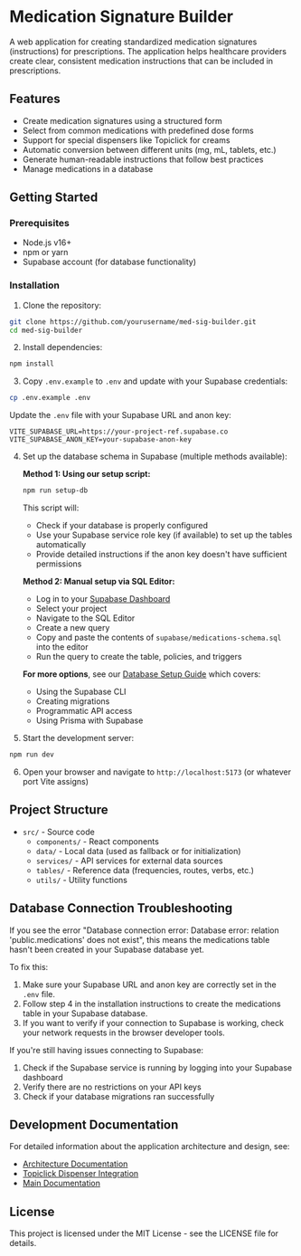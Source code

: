 # Medication Signature Builder

A web application for creating standardized medication signatures (instructions) for prescriptions. The application helps healthcare providers create clear, consistent medication instructions that can be included in prescriptions.

## Features

- Create medication signatures using a structured form
- Select from common medications with predefined dose forms
- Support for special dispensers like Topiclick for creams
- Automatic conversion between different units (mg, mL, tablets, etc.)
- Generate human-readable instructions that follow best practices
- Manage medications in a database

## Getting Started

### Prerequisites

- Node.js v16+
- npm or yarn
- Supabase account (for database functionality)

### Installation

1. Clone the repository:
```bash
git clone https://github.com/yourusername/med-sig-builder.git
cd med-sig-builder
```

2. Install dependencies:
```bash
npm install
```

3. Copy `.env.example` to `.env` and update with your Supabase credentials:
```bash
cp .env.example .env
```

Update the `.env` file with your Supabase URL and anon key:
```
VITE_SUPABASE_URL=https://your-project-ref.supabase.co
VITE_SUPABASE_ANON_KEY=your-supabase-anon-key
```

4. Set up the database schema in Supabase (multiple methods available):
   
   **Method 1: Using our setup script:**
   ```bash
   npm run setup-db
   ```
   This script will:
   - Check if your database is properly configured
   - Use your Supabase service role key (if available) to set up the tables automatically
   - Provide detailed instructions if the anon key doesn't have sufficient permissions
   
   **Method 2: Manual setup via SQL Editor:**
   - Log in to your [Supabase Dashboard](https://app.supabase.com/)
   - Select your project
   - Navigate to the SQL Editor
   - Create a new query
   - Copy and paste the contents of `supabase/medications-schema.sql` into the editor
   - Run the query to create the table, policies, and triggers
   
   **For more options**, see our [Database Setup Guide](docs/DatabaseSetup.md) which covers:
   - Using the Supabase CLI
   - Creating migrations
   - Programmatic API access
   - Using Prisma with Supabase

5. Start the development server:
```bash
npm run dev
```

6. Open your browser and navigate to `http://localhost:5173` (or whatever port Vite assigns)

## Project Structure

- `src/` - Source code
  - `components/` - React components
  - `data/` - Local data (used as fallback or for initialization)
  - `services/` - API services for external data sources
  - `tables/` - Reference data (frequencies, routes, verbs, etc.)
  - `utils/` - Utility functions

## Database Connection Troubleshooting

If you see the error "Database connection error: Database error: relation 'public.medications' does not exist", this means the medications table hasn't been created in your Supabase database yet. 

To fix this:

1. Make sure your Supabase URL and anon key are correctly set in the `.env` file.
2. Follow step 4 in the installation instructions to create the medications table in your Supabase database.
3. If you want to verify if your connection to Supabase is working, check your network requests in the browser developer tools.

If you're still having issues connecting to Supabase:

1. Check if the Supabase service is running by logging into your Supabase dashboard
2. Verify there are no restrictions on your API keys
3. Check if your database migrations ran successfully

## Development Documentation

For detailed information about the application architecture and design, see:

- [Architecture Documentation](docs/Architecture.md)
- [Topiclick Dispenser Integration](docs/TopiclickDispenser.md)
- [Main Documentation](DOCUMENTATION.md)

## License

This project is licensed under the MIT License - see the LICENSE file for details.
